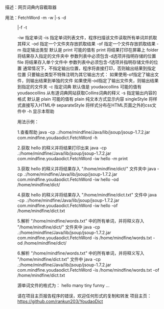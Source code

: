 描述：网页词典内容截取器

用法：FetchWord -m <outputType> -w <word>|-s <file> -d <dir>|-f <file> -t <outputStyle>

  -iw     指定单词
  -is     指定单词列表文件，程序扫描该文件读取所有单词并抓取其释义
  -od     指定一个文件夹存放抓取结果
  -of     指定一个文件存放抓取结果
  -m      指定输出类型
           默认是
            print
           可能的值有
            print    将结果打印在屏幕上
            folder   将结果存入指定的文件夹中
                      参数列表中必须包含-d选项并指明存储的位置
            file     将结果存入单个文件中
                      参数列表中必须包含-f选项并指明存储文件的位置
           通常情况下，不指定输出位置，程序将直接打印，否则输出结果到指定位置
            只要输出类型不特殊注明为其它输出方式：
             如果使用-of指定了输出文件，则输出结果到单独的文件
             如果使用-od指定了输出文件夹，则输出结果到指定的文件夹
  -c      指定词典
           默认值是
            youdaocollins
           可能的值有
            youdaocollins   从有道词典网站获取Collins词典的释义
  -s      指定输出内容的格式
           默认是
            plain
           可能的值有
            plain           纯文本方式显示内容
            singleStyle     将样式直接写入HTML中
			separateStyle   将样式分布在HTML页面之外的css文件中
  -h      显示本帮助

用法示例：

1.查看帮助
java -cp .:/home/mindfine/Java/lib/jsoup/jsoup-1.7.2.jar com.mindfine.youdaodict.FetchWord -h

2.获取 hello 的释义并将结果打印出来
java -cp .:/home/mindfine/Java/lib/jsoup/jsoup-1.7.2.jar com.mindfine.youdaodict.FetchWord -iw hello -m print

3.获取 hello 的释义并将结果存入 "/home/mindfine/dict/" 文件夹中
java -cp .:/home/mindfine/Java/lib/jsoup/jsoup-1.7.2.jar com.mindfine.youdaodict.FetchWord -iw hello -od /home/mindfine/dict/

4.获取 hello 的释义并将结果存入 "/home/mindfine/dict.txt" 文件中
java -cp .:/home/mindfine/Java/lib/jsoup/jsoup-1.7.2.jar com.mindfine.youdaodict.FetchWord -iw hello -of /home/mindfine/dict.txt

5.解析 "/home/mindfine/words.txt" 中的所有单词，并将释义存入 "/home/mindfine/dict/" 文件夹中
java -cp .:/home/mindfine/Java/lib/jsoup/jsoup-1.7.2.jar com.mindfine.youdaodict.FetchWord -is /home/mindfine/words.txt -od /home/mindfine/dict/

6.解析 "/home/mindfine/words.txt" 中的所有单词，并将释义写入 "/home/mindfine/dict.txt" 文件中
java -cp .:/home/mindfine/Java/lib/jsoup/jsoup-1.7.2.jar com.mindfine.youdaodict.FetchWord -is /home/mindfine/words.txt -of /home/mindfine/dict.txt


源单词文件的格式为：
hello
many
tiny
funny
...

请在项目主页报告程序的错误，欢迎任何形式的复制和转发
项目主页：https://github.com/rankun203/YoudaoDict